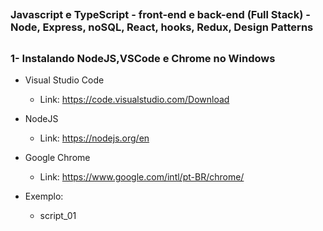 ##
### Javascript e TypeScript - front-end e back-end (Full Stack) - Node, Express, noSQL, React, hooks, Redux, Design Patterns
##

### 1- Instalando NodeJS,VSCode e Chrome no Windows

- Visual Studio Code
  - Link: https://code.visualstudio.com/Download

- NodeJS
  - Link: https://nodejs.org/en

- Google Chrome
    - Link: https://www.google.com/intl/pt-BR/chrome/

- Exemplo:
  - script_01